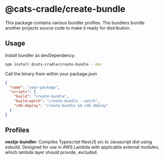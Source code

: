 # @cats-cradle/create-bundle

This package contains various bundler profiles. The bundlers bundle another
projects source code to make it ready for distribution.

## Usage

Install bundler as devDependency:

```bash
npm install @cats-cradle/create-bundle --dev
```

Call the binary from within your package.json

```json
{
  "name": "your-package",
  "scripts": {
    "build": "create-bundle",
    "build:watch": "create-bundle --watch",
    "cdk:deploy": "create-bundle && cdk deploy"
  }
}
```

## Profiles

**nestjs-bundler**: Compiles Typescript NestJS src to Javascript dist using
esbuild. Designed for use in AWS Lambda with applicable external modules, which
lambda layer should provide, excluded.
